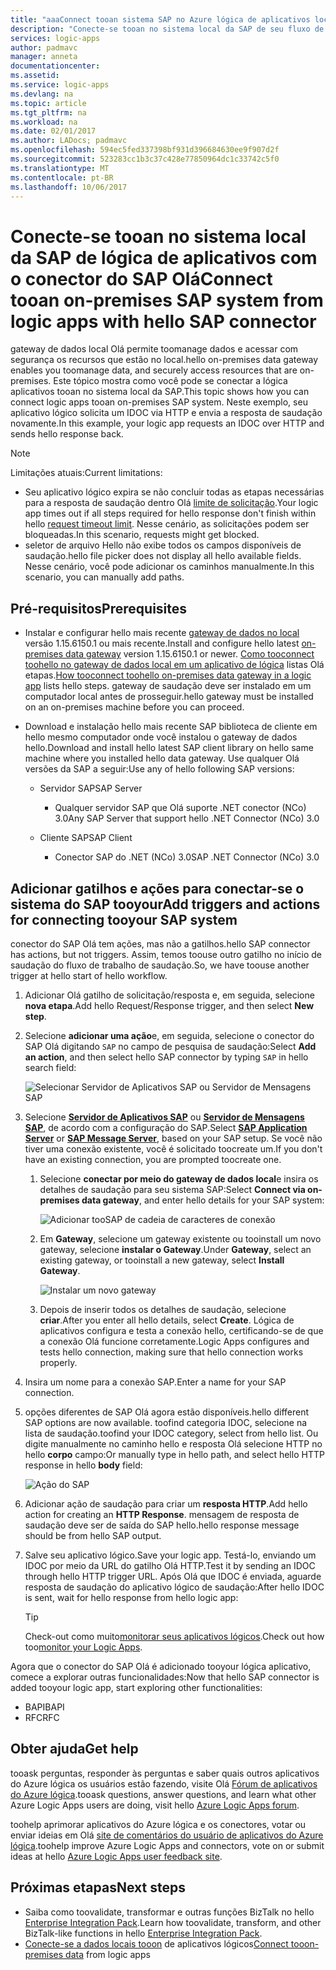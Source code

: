 ```yaml
---
title: "aaaConnect tooan sistema SAP no Azure lógica de aplicativos local | Microsoft Docs"
description: "Conecte-se tooan no sistema local da SAP de seu fluxo de trabalho de aplicativo lógica por meio do gateway de dados local Olá"
services: logic-apps
author: padmavc
manager: anneta
documentationcenter: 
ms.assetid: 
ms.service: logic-apps
ms.devlang: na
ms.topic: article
ms.tgt_pltfrm: na
ms.workload: na
ms.date: 02/01/2017
ms.author: LADocs; padmavc
ms.openlocfilehash: 594ec5fed337398bf931d396684630ee9f907d2f
ms.sourcegitcommit: 523283cc1b3c37c428e77850964dc1c33742c5f0
ms.translationtype: MT
ms.contentlocale: pt-BR
ms.lasthandoff: 10/06/2017
---
```

# <a name="connect-tooan-on-premises-sap-system-from-logic-apps-with-hello-sap-connector"></a><span data-ttu-id="eb63d-103">Conecte-se tooan no sistema local da SAP de lógica de aplicativos com o conector do SAP Olá</span><span class="sxs-lookup"><span data-stu-id="eb63d-103">Connect tooan on-premises SAP system from logic apps with hello SAP connector</span></span> 

<span data-ttu-id="eb63d-104">gateway de dados local Olá permite toomanage dados e acessar com segurança os recursos que estão no local.</span><span class="sxs-lookup"><span data-stu-id="eb63d-104">hello on-premises data gateway enables you toomanage data, and securely access resources that are on-premises.</span></span> <span data-ttu-id="eb63d-105">Este tópico mostra como você pode se conectar a lógica aplicativos tooan no sistema local da SAP.</span><span class="sxs-lookup"><span data-stu-id="eb63d-105">This topic shows how you can connect logic apps tooan on-premises SAP system.</span></span> <span data-ttu-id="eb63d-106">Neste exemplo, seu aplicativo lógico solicita um IDOC via HTTP e envia a resposta de saudação novamente.</span><span class="sxs-lookup"><span data-stu-id="eb63d-106">In this example, your logic app requests an IDOC over HTTP and sends hello response back.</span></span>    

> [!NOTE]
> <span data-ttu-id="eb63d-107">Limitações atuais:</span><span class="sxs-lookup"><span data-stu-id="eb63d-107">Current limitations:</span></span> 
> - <span data-ttu-id="eb63d-108">Seu aplicativo lógico expira se não concluir todas as etapas necessárias para a resposta de saudação dentro Olá [limite de solicitação](./logic-apps-limits-and-config.md).</span><span class="sxs-lookup"><span data-stu-id="eb63d-108">Your logic app times out if all steps required for hello response don't finish within hello [request timeout limit](./logic-apps-limits-and-config.md).</span></span> <span data-ttu-id="eb63d-109">Nesse cenário, as solicitações podem ser bloqueadas.</span><span class="sxs-lookup"><span data-stu-id="eb63d-109">In this scenario, requests might get blocked.</span></span> 
> - <span data-ttu-id="eb63d-110">seletor de arquivo Hello não exibe todos os campos disponíveis de saudação.</span><span class="sxs-lookup"><span data-stu-id="eb63d-110">hello file picker does not display all hello available fields.</span></span> <span data-ttu-id="eb63d-111">Nesse cenário, você pode adicionar os caminhos manualmente.</span><span class="sxs-lookup"><span data-stu-id="eb63d-111">In this scenario, you can manually add paths.</span></span>

## <a name="prerequisites"></a><span data-ttu-id="eb63d-112">Pré-requisitos</span><span class="sxs-lookup"><span data-stu-id="eb63d-112">Prerequisites</span></span>

- <span data-ttu-id="eb63d-113">Instalar e configurar hello mais recente [gateway de dados no local](https://www.microsoft.com/download/details.aspx?id=53127) versão 1.15.6150.1 ou mais recente.</span><span class="sxs-lookup"><span data-stu-id="eb63d-113">Install and configure hello latest [on-premises data gateway](https://www.microsoft.com/download/details.aspx?id=53127) version 1.15.6150.1 or newer.</span></span> <span data-ttu-id="eb63d-114">[Como tooconnect toohello no gateway de dados local em um aplicativo de lógica](http://aka.ms/logicapps-gateway) listas Olá etapas.</span><span class="sxs-lookup"><span data-stu-id="eb63d-114">[How tooconnect toohello on-premises data gateway in a logic app](http://aka.ms/logicapps-gateway) lists hello steps.</span></span> <span data-ttu-id="eb63d-115">gateway de saudação deve ser instalado em um computador local antes de prosseguir.</span><span class="sxs-lookup"><span data-stu-id="eb63d-115">hello gateway must be installed on an on-premises machine before you can proceed.</span></span>

- <span data-ttu-id="eb63d-116">Download e instalação hello mais recente SAP biblioteca de cliente em hello mesmo computador onde você instalou o gateway de dados hello.</span><span class="sxs-lookup"><span data-stu-id="eb63d-116">Download and install hello latest SAP client library on hello same machine where you installed hello data gateway.</span></span> <span data-ttu-id="eb63d-117">Use qualquer Olá versões da SAP a seguir:</span><span class="sxs-lookup"><span data-stu-id="eb63d-117">Use any of hello following SAP versions:</span></span> 
    - <span data-ttu-id="eb63d-118">Servidor SAP</span><span class="sxs-lookup"><span data-stu-id="eb63d-118">SAP Server</span></span>
        - <span data-ttu-id="eb63d-119">Qualquer servidor SAP que Olá suporte .NET conector (NCo) 3.0</span><span class="sxs-lookup"><span data-stu-id="eb63d-119">Any SAP Server that support hello .NET Connector (NCo) 3.0</span></span>
 
    - <span data-ttu-id="eb63d-120">Cliente SAP</span><span class="sxs-lookup"><span data-stu-id="eb63d-120">SAP Client</span></span>
        - <span data-ttu-id="eb63d-121">Conector SAP do .NET (NCo) 3.0</span><span class="sxs-lookup"><span data-stu-id="eb63d-121">SAP .NET Connector (NCo) 3.0</span></span>

## <a name="add-triggers-and-actions-for-connecting-tooyour-sap-system"></a><span data-ttu-id="eb63d-122">Adicionar gatilhos e ações para conectar-se o sistema do SAP tooyour</span><span class="sxs-lookup"><span data-stu-id="eb63d-122">Add triggers and actions for connecting tooyour SAP system</span></span>

<span data-ttu-id="eb63d-123">conector do SAP Olá tem ações, mas não a gatilhos.</span><span class="sxs-lookup"><span data-stu-id="eb63d-123">hello SAP connector has actions, but not triggers.</span></span> <span data-ttu-id="eb63d-124">Assim, temos toouse outro gatilho no início de saudação do fluxo de trabalho de saudação.</span><span class="sxs-lookup"><span data-stu-id="eb63d-124">So, we have toouse another trigger at hello start of hello workflow.</span></span> 

1. <span data-ttu-id="eb63d-125">Adicionar Olá gatilho de solicitação/resposta e, em seguida, selecione **nova etapa**.</span><span class="sxs-lookup"><span data-stu-id="eb63d-125">Add hello Request/Response trigger, and then select **New step**.</span></span>

2. <span data-ttu-id="eb63d-126">Selecione **adicionar uma ação**e, em seguida, selecione o conector do SAP Olá digitando `SAP` no campo de pesquisa de saudação:</span><span class="sxs-lookup"><span data-stu-id="eb63d-126">Select **Add an action**, and then select hello SAP connector by typing `SAP` in hello search field:</span></span>    

     ![Selecionar Servidor de Aplicativos SAP ou Servidor de Mensagens SAP](media/logic-apps-using-sap-connector/sap-action.png)

3. <span data-ttu-id="eb63d-128">Selecione [**Servidor de Aplicativos SAP**](https://wiki.scn.sap.com/wiki/display/ABAP/ABAP+Application+Server) ou [**Servidor de Mensagens SAP**](http://help.sap.com/saphelp_nw70/helpdata/en/40/c235c15ab7468bb31599cc759179ef/frameset.htm), de acordo com a configuração do SAP.</span><span class="sxs-lookup"><span data-stu-id="eb63d-128">Select [**SAP Application Server**](https://wiki.scn.sap.com/wiki/display/ABAP/ABAP+Application+Server) or [**SAP Message Server**](http://help.sap.com/saphelp_nw70/helpdata/en/40/c235c15ab7468bb31599cc759179ef/frameset.htm), based on your SAP setup.</span></span> <span data-ttu-id="eb63d-129">Se você não tiver uma conexão existente, você é solicitado toocreate um.</span><span class="sxs-lookup"><span data-stu-id="eb63d-129">If you don't have an existing connection, you are prompted toocreate one.</span></span>

   1. <span data-ttu-id="eb63d-130">Selecione **conectar por meio do gateway de dados local**e insira os detalhes de saudação para seu sistema SAP:</span><span class="sxs-lookup"><span data-stu-id="eb63d-130">Select **Connect via on-premises data gateway**, and enter hello details for your SAP system:</span></span>   

       ![Adicionar tooSAP de cadeia de caracteres de conexão](media/logic-apps-using-sap-connector/picture2.png)  

   2. <span data-ttu-id="eb63d-132">Em **Gateway**, selecione um gateway existente ou tooinstall um novo gateway, selecione **instalar o Gateway**.</span><span class="sxs-lookup"><span data-stu-id="eb63d-132">Under **Gateway**, select an existing gateway, or tooinstall a new gateway, select **Install Gateway**.</span></span>

        ![Instalar um novo gateway](media/logic-apps-using-sap-connector/install-gateway.png)
  
   3. <span data-ttu-id="eb63d-134">Depois de inserir todos os detalhes de saudação, selecione **criar**.</span><span class="sxs-lookup"><span data-stu-id="eb63d-134">After you enter all hello details, select **Create**.</span></span> 
   <span data-ttu-id="eb63d-135">Lógica de aplicativos configura e testa a conexão hello, certificando-se de que a conexão Olá funcione corretamente.</span><span class="sxs-lookup"><span data-stu-id="eb63d-135">Logic Apps configures and tests hello connection, making sure that hello connection works properly.</span></span>

4. <span data-ttu-id="eb63d-136">Insira um nome para a conexão SAP.</span><span class="sxs-lookup"><span data-stu-id="eb63d-136">Enter a name for your SAP connection.</span></span>

5. <span data-ttu-id="eb63d-137">opções diferentes de SAP Olá agora estão disponíveis.</span><span class="sxs-lookup"><span data-stu-id="eb63d-137">hello different SAP options are now available.</span></span> <span data-ttu-id="eb63d-138">toofind categoria IDOC, selecione na lista de saudação.</span><span class="sxs-lookup"><span data-stu-id="eb63d-138">toofind your IDOC category, select from hello list.</span></span> <span data-ttu-id="eb63d-139">Ou digite manualmente no caminho hello e resposta Olá selecione HTTP no hello **corpo** campo:</span><span class="sxs-lookup"><span data-stu-id="eb63d-139">Or manually type in hello path, and select hello HTTP response in hello **body** field:</span></span>

     ![Ação do SAP](media/logic-apps-using-sap-connector/picture3.png)

6. <span data-ttu-id="eb63d-141">Adicionar ação de saudação para criar um **resposta HTTP**.</span><span class="sxs-lookup"><span data-stu-id="eb63d-141">Add hello action for creating an **HTTP Response**.</span></span> <span data-ttu-id="eb63d-142">mensagem de resposta de saudação deve ser de saída do SAP hello.</span><span class="sxs-lookup"><span data-stu-id="eb63d-142">hello response message should be from hello SAP output.</span></span>

7. <span data-ttu-id="eb63d-143">Salve seu aplicativo lógico.</span><span class="sxs-lookup"><span data-stu-id="eb63d-143">Save your logic app.</span></span> <span data-ttu-id="eb63d-144">Testá-lo, enviando um IDOC por meio da URL do gatilho Olá HTTP.</span><span class="sxs-lookup"><span data-stu-id="eb63d-144">Test it by sending an IDOC through hello HTTP trigger URL.</span></span> <span data-ttu-id="eb63d-145">Após Olá que IDOC é enviada, aguarde resposta de saudação do aplicativo lógico de saudação:</span><span class="sxs-lookup"><span data-stu-id="eb63d-145">After hello IDOC is sent, wait for hello response from hello logic app:</span></span>   

     > [!TIP]
     > <span data-ttu-id="eb63d-146">Check-out como muito[monitorar seus aplicativos lógicos](../logic-apps/logic-apps-monitor-your-logic-apps.md).</span><span class="sxs-lookup"><span data-stu-id="eb63d-146">Check out how too[monitor your Logic Apps](../logic-apps/logic-apps-monitor-your-logic-apps.md).</span></span>

<span data-ttu-id="eb63d-147">Agora que o conector do SAP Olá é adicionado tooyour lógica aplicativo, comece a explorar outras funcionalidades:</span><span class="sxs-lookup"><span data-stu-id="eb63d-147">Now that hello SAP connector is added tooyour logic app, start exploring other functionalities:</span></span>

- <span data-ttu-id="eb63d-148">BAPI</span><span class="sxs-lookup"><span data-stu-id="eb63d-148">BAPI</span></span>
- <span data-ttu-id="eb63d-149">RFC</span><span class="sxs-lookup"><span data-stu-id="eb63d-149">RFC</span></span>

## <a name="get-help"></a><span data-ttu-id="eb63d-150">Obter ajuda</span><span class="sxs-lookup"><span data-stu-id="eb63d-150">Get help</span></span>

<span data-ttu-id="eb63d-151">tooask perguntas, responder às perguntas e saber quais outros aplicativos do Azure lógica os usuários estão fazendo, visite Olá [Fórum de aplicativos do Azure lógica](https://social.msdn.microsoft.com/Forums/en-US/home?forum=azurelogicapps).</span><span class="sxs-lookup"><span data-stu-id="eb63d-151">tooask questions, answer questions, and learn what other Azure Logic Apps users are doing, visit hello [Azure Logic Apps forum](https://social.msdn.microsoft.com/Forums/en-US/home?forum=azurelogicapps).</span></span>

<span data-ttu-id="eb63d-152">toohelp aprimorar aplicativos do Azure lógica e os conectores, votar ou enviar ideias em Olá [site de comentários do usuário de aplicativos do Azure lógica](http://aka.ms/logicapps-wish).</span><span class="sxs-lookup"><span data-stu-id="eb63d-152">toohelp improve Azure Logic Apps and connectors, vote on or submit ideas at hello [Azure Logic Apps user feedback site](http://aka.ms/logicapps-wish).</span></span>

## <a name="next-steps"></a><span data-ttu-id="eb63d-153">Próximas etapas</span><span class="sxs-lookup"><span data-stu-id="eb63d-153">Next steps</span></span>

- <span data-ttu-id="eb63d-154">Saiba como toovalidate, transformar e outras funções BizTalk no hello [Enterprise Integration Pack](../logic-apps/logic-apps-enterprise-integration-overview.md).</span><span class="sxs-lookup"><span data-stu-id="eb63d-154">Learn how toovalidate, transform, and other BizTalk-like functions in hello [Enterprise Integration Pack](../logic-apps/logic-apps-enterprise-integration-overview.md).</span></span> 
- <span data-ttu-id="eb63d-155">[Conecte-se a dados locais tooon](../logic-apps/logic-apps-gateway-connection.md) de aplicativos lógicos</span><span class="sxs-lookup"><span data-stu-id="eb63d-155">[Connect tooon-premises data](../logic-apps/logic-apps-gateway-connection.md) from logic apps</span></span>
